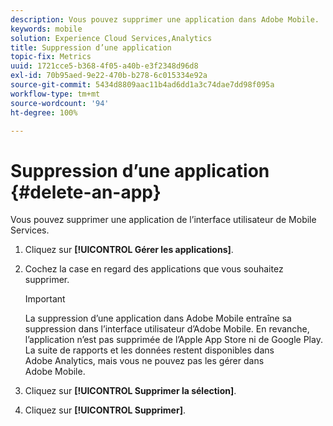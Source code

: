 ```yaml
---
description: Vous pouvez supprimer une application dans Adobe Mobile.
keywords: mobile
solution: Experience Cloud Services,Analytics
title: Suppression d’une application
topic-fix: Metrics
uuid: 1721cce5-b368-4f05-a40b-e3f2348d96d8
exl-id: 70b95aed-9e22-470b-b278-6c015334e92a
source-git-commit: 5434d8809aac11b4ad6dd1a3c74dae7dd98f095a
workflow-type: tm+mt
source-wordcount: '94'
ht-degree: 100%

---
```


# Suppression d’une application {#delete-an-app}

Vous pouvez supprimer une application de l’interface utilisateur de Mobile Services.

1. Cliquez sur **[!UICONTROL Gérer les applications]**.
1. Cochez la case en regard des applications que vous souhaitez supprimer.

   >[!IMPORTANT]
   >
   >La suppression d’une application dans Adobe Mobile entraîne sa suppression dans l’interface utilisateur d’Adobe Mobile. En revanche, l’application n’est pas supprimée de l’Apple App Store ni de Google Play. La suite de rapports et les données restent disponibles dans Adobe Analytics, mais vous ne pouvez pas les gérer dans Adobe Mobile.

1. Cliquez sur **[!UICONTROL Supprimer la sélection]**.
1. Cliquez sur **[!UICONTROL Supprimer]**.
